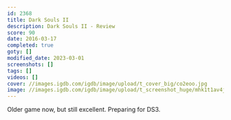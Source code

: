 ```yaml
---
id: 2368
title: Dark Souls II
description: Dark Souls II - Review
score: 90
date: 2016-03-17
completed: true
goty: []
modified_date: 2023-03-01
screenshots: []
tags: []
videos: []
cover: //images.igdb.com/igdb/image/upload/t_cover_big/co2eoo.jpg
image: //images.igdb.com/igdb/image/upload/t_screenshot_huge/mhk1t1av4jpcksxtvvdn.jpg
---
```

Older game now, but still excellent. Preparing for DS3.
